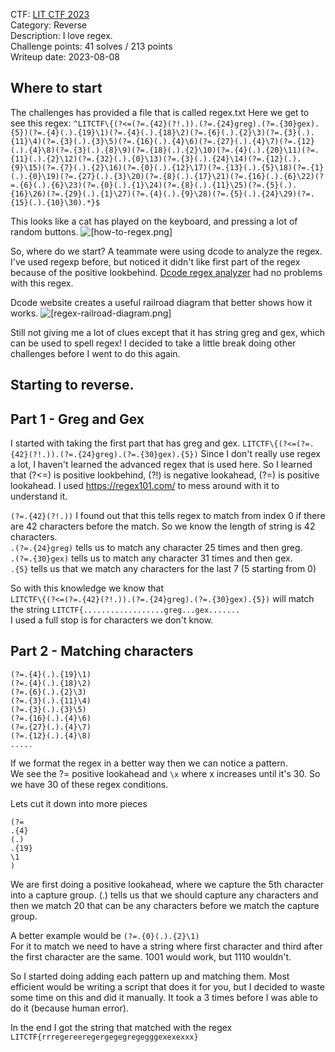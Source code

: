 CTF: [LIT CTF 2023](https://ctftime.org/event/2052)  
Category: Reverse  
Description: I love regex.  
Challenge points: 41 solves / 213 points  
Writeup date: 2023-08-08  

## Where to start

The challenges has provided a file that is called regex.txt
Here we get to see this regex:
```^LITCTF\{(?<=(?=.{42}(?!.)).(?=.{24}greg).(?=.{30}gex).{5})(?=.{4}(.).{19}\1)(?=.{4}(.).{18}\2)(?=.{6}(.).{2}\3)(?=.{3}(.).{11}\4)(?=.{3}(.).{3}\5)(?=.{16}(.).{4}\6)(?=.{27}(.).{4}\7)(?=.{12}(.).{4}\8)(?=.{3}(.).{8}\9)(?=.{18}(.).{2}\10)(?=.{4}(.).{20}\11)(?=.{11}(.).{2}\12)(?=.{32}(.).{0}\13)(?=.{3}(.).{24}\14)(?=.{12}(.).{9}\15)(?=.{7}(.).{2}\16)(?=.{0}(.).{12}\17)(?=.{13}(.).{5}\18)(?=.{1}(.).{0}\19)(?=.{27}(.).{3}\20)(?=.{8}(.).{17}\21)(?=.{16}(.).{6}\22)(?=.{6}(.).{6}\23)(?=.{0}(.).{1}\24)(?=.{8}(.).{11}\25)(?=.{5}(.).{16}\26)(?=.{29}(.).{1}\27)(?=.{4}(.).{9}\28)(?=.{5}(.).{24}\29)(?=.{15}(.).{10}\30).*}$```

This looks like a cat has played on the keyboard, and pressing a lot of random buttons.
![[how-to-regex.png]](https://github.com/Norske-Nokkelsnikere/writeups/blob/main/2023/LIT%202023/Web/iloveregex/how-to-regex.png?raw=true)

So, where do we start? A teammate were using dcode to analyze the regex. I've used regexp before, but noticed it didn't like first part of the regex because of the positive lookbehind. [Dcode regex analyzer](https://www.dcode.fr/regular-expression-analyser) had no problems with this regex.

Dcode website creates a useful railroad diagram that better shows how it works.
![[regex-railroad-diagram.png]](https://github.com/Norske-Nokkelsnikere/writeups/blob/main/2023/LIT%202023/Web/iloveregex/regex-railroad-diagram.png?raw=true)

Still not giving me a lot of clues except that it has string greg and gex, which can be used to spell regex! I decided to take a little break doing other challenges before I went to do this again. 

## Starting to reverse.

## Part 1 - Greg and Gex
I started with taking the first part that has greg and gex. 
``LITCTF\{(?<=(?=.{42}(?!.)).(?=.{24}greg).(?=.{30}gex).{5})``
Since I don't really use regex a lot, I haven't learned the advanced regex that is used here.
So I learned that (?<=) is positive lookbehind, (?!) is negative lookahead, (?=) is positive lookahead. I used https://regex101.com/ to mess around with it to understand it.


``(?=.{42}(?!.))`` I found out that this tells regex to match from index 0 if there are 42 characters before the match. So we know the length of string is 42 characters.  
``.(?=.{24}greg)`` tells us to match any character 25 times and then greg.  
``.(?=.{30}gex)`` tells us to match any character 31 times and then gex.  
``.{5}`` tells us that we match any characters for the last 7 (5 starting from 0)  

So with this knowledge we know that  
``LITCTF\{(?<=(?=.{42}(?!.)).(?=.{24}greg).(?=.{30}gex).{5})`` will match the string ``LITCTF{..................greg...gex.......``  
I used a full stop is for characters we don't know.

## Part 2 - Matching characters

```
(?=.{4}(.).{19}\1)
(?=.{4}(.).{18}\2)
(?=.{6}(.).{2}\3)
(?=.{3}(.).{11}\4)
(?=.{3}(.).{3}\5)
(?=.{16}(.).{4}\6)
(?=.{27}(.).{4}\7)
(?=.{12}(.).{4}\8)
.....
```
If we format the regex in a better way then we can notice a pattern.  
We see the ?= positive lookahead and ``\x`` where x increases until it's 30. So we have 30 of these regex conditions. 

Lets cut it down into more pieces
```
(?=
.{4}
(.)
.{19}
\1
)
```
We are first doing a positive lookahead, where we capture the 5th character into a capture group. (.) tells us that we should capture any characters and then we match 20 that can be any characters before we match the capture group.  

A better example would be ``(?=.{0}(.).{2}\1)``  
For it to match we need to have a string where first character and third after the first character are the same. 1001 would work, but 1110 wouldn't.  


So I started doing adding each pattern up and matching them. Most efficient would be writing a script that does it for you, but I decided to waste some time on this and did it manually. It took a 3 times before I was able to do it (because human error).

In the end I got the string that matched with the regex  
``LITCTF{rrregereeregergegegregegggexexexxx}``  
